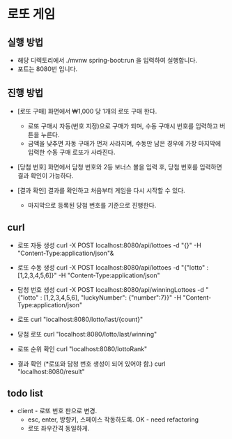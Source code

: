 # 로또 게임

## 실행 방법
* 해당 디렉토리에서 
./mvnw spring-boot:run
을 입력하여 실행합니다.
* 포트는 8080번 입니다.

## 진행 방법
* [로또 구매] 화면에서 ₩1,000 당 1개의 로또 구매 한다.
  * 로또 구매시 자동(번호 지정)으로 구매가 되며, 수동 구매시 번호를 입력하고 버튼을 누른다.
  * 금액을 낮추면 자동 구매가 먼저 사라지며, 수동만 남은 경우에 가장 마지막에 입력한 수동 구매 로또가 사라진다.

* [당첨 번호] 화면에서 담청 번호와 2등 보너스 볼을 입력 후, 당첨 번호를 입력하면 결과 확인이 가능하다. 

* [결과 확인] 결과를 확인하고 처음부터 게임을 다시 시작할 수 있다.
  * 마지막으로 등록된 당첨 번호를 기준으로 진행한다.
  
## curl

* 로또 자동 생성
curl -X POST localhost:8080/api/lottoes -d "{}" -H "Content-Type:application/json"&

* 로또 수동 생성
curl -X POST localhost:8080/api/lottoes -d "{\"lotto\" : [1,2,3,4,5,6]}" -H "Content-Type:application/json"

* 담청 번호 생성
curl -X POST localhost:8080/api/winningLottoes -d "{\"lotto\" : [1,2,3,4,5,6], \"luckyNumber\": {\"number\":7}}" -H "Content-Type:application/json"

* 로또 
curl "localhost:8080/lotto/last/{count}"

* 당첨 로또
curl "localhost:8080/lotto/last/winning"

* 로또 순위 확인
curl "localhost:8080/lottoRank"

* 결과 확인 (*로또와 담청 번호 생성이 되어 있어야 함.)
curl "localhost:8080/result"

## todo list

* client - 로또 번호 판으로 변경.
  * esc, enter, 방향키, 스페이스 작동하도록. OK - need refactoring
  * 로또 좌우간격 동일하게.